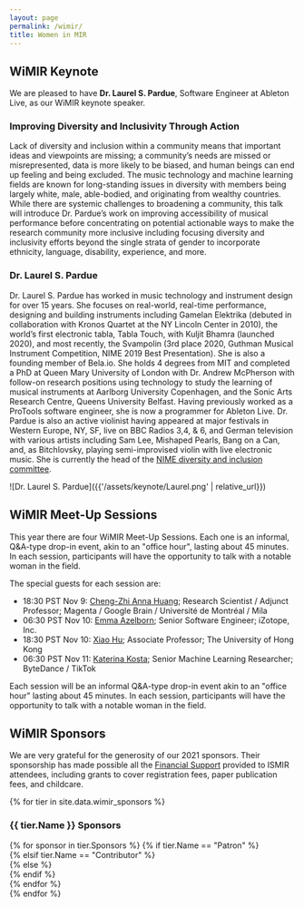 ```yaml
---
layout: page 
permalink: /wimir/
title: Women in MIR
---
```


## WiMIR Keynote

We are pleased to have **Dr. Laurel S. Pardue**, Software Engineer at Ableton Live, as our WiMIR keynote speaker.

### Improving Diversity and Inclusivity Through Action

Lack of diversity and inclusion within a community means that important ideas and viewpoints are missing; a community’s needs are missed or misrepresented, data is more likely to be biased, and human beings can end up feeling and being excluded. The music technology and machine learning fields are known for long-standing issues in diversity with members being largely white, male, able-bodied, and originating from wealthy countries. While there are systemic challenges to broadening a community, this talk will introduce Dr. Pardue’s work on improving accessibility of musical performance before concentrating on potential actionable ways to make the research community more inclusive including focusing diversity and inclusivity efforts beyond the single strata of gender to incorporate ethnicity, language, disability, experience, and more.

### Dr. Laurel S. Pardue

Dr. Laurel S. Pardue has worked in music technology and instrument design for over 15 years.  She focuses on real-world, real-time performance, designing and building instruments including Gamelan Elektrika (debuted in collaboration with Kronos Quartet at the NY Lincoln Center in 2010), the world’s first electronic tabla, Tabla Touch, with Kuljit Bhamra (launched 2020), and most recently, the Svampolin (3rd place 2020, Guthman Musical Instrument Competition, NIME 2019 Best Presentation).  She is also a founding member of Bela.io.  She holds 4 degrees from MIT and completed a PhD at Queen Mary University of London with Dr. Andrew McPherson with follow-on research positions using technology to study the learning of musical instruments at Aarlborg University Copenhagen, and the Sonic Arts Research Centre, Queens University Belfast.  Having previously worked as a ProTools software engineer, she is now a programmer for Ableton Live.  Dr. Pardue is also an active violinist having appeared at major festivals in Western Europe, NY, SF, live on BBC Radios 3,4, & 6, and German television with various artists including Sam Lee, Mishaped Pearls, Bang on a Can, and, as Bitchlovsky, playing semi-improvised violin with live electronic music.  She is currently the head of the [NIME diversity and inclusion committee](https://diversity.nime.org/).

![Dr. Laurel S. Pardue]({{'/assets/keynote/Laurel.png' | relative_url}})

## WiMIR Meet-Up Sessions

This year there are four WiMIR Meet-Up Sessions. Each one is an informal, Q&A-type drop-in event, akin to an "office hour", lasting about 45 minutes. In each session, participants will have the opportunity to talk with a notable woman in the field.

The special guests for each session are:
- 18:30 PST Nov 9: [Cheng-Zhi Anna Huang](https://research.google/people/105787/); Research Scientist / Adjunct Professor; Magenta / Google Brain / Université de Montréal / Mila
- 06:30 PST Nov 10: [Emma Azelborn](https://emmaazelborn.com/); Senior Software Engineer; iZotope, Inc.
- 18:30 PST Nov 10: [Xiao Hu](https://web.edu.hku.hk/faculty-academics/xiaoxhu); Associate Professor; The University of Hong Kong
- 06:30 PST Nov 11: [Katerina Kosta](http://www.katerinakosta.com); Senior Machine Learning Researcher; ByteDance / TikTok

Each session will be an informal Q&A-type drop-in event akin to an "office hour" lasting about 45 minutes. In each session, participants will have the opportunity to talk with a notable woman in the field.


## WiMIR Sponsors

We are very grateful for the generosity of our 2021 sponsors. Their sponsorship has made possible all the [Financial Support](https://ismir2021.ismir.net/financialsupport/) provided to ISMIR attendees, including grants to cover registration fees, paper publication fees, and childcare.

{% for tier in site.data.wimir_sponsors %}   
<div class="row">
<div class="sponsor_tier_pill"> 
<h3 class="tier__name tier__{{ tier.Name }}"> {{ tier.Name }} Sponsors </h3>                    
</div>        
{% for sponsor in tier.Sponsors %}    
{% if tier.Name == "Patron" %}
<div class="col-lg-6 sponsor_logo_box">
{% elsif tier.Name == "Contributor" %}
<div class="col-lg-6 sponsor_logo_box">
{% else %}
<div class="col-lg-4 sponsor_logo_box">
{% endif %}
<a class="sponsor__url" href="{{ sponsor.url }}">  
<img class="sponsor__logo {{ tier.Name }}" src="data:image/gif;base64,R0lGODlhAQABAIAAAAAAAP///yH5BAEAAAAALAAAAAABAAEAAAIBRAA7" style="background-image: url({{ sponsor.logo | relative_url }})" />
</a>
</div>
{% endfor %}
</div>
{% endfor %}
